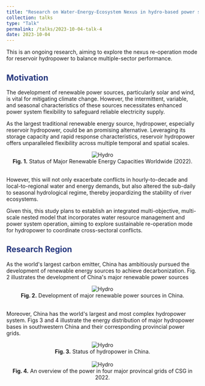 ```yaml
---
title: "Research on Water-Energy-Ecosystem Nexus in hydro-based power systems"
collection: talks
type: "Talk"
permalink: /talks/2023-10-04-talk-4
date: 2023-10-04
---
```


This is an ongoing research, aiming to explore the nexus re-operation mode for reservoir hydropower to balance multiple-sector performance. 

<h2 style="color: #24367d;">Motivation</h2>

The development of renewable power sources, particularly solar and wind, is vital for mitigating climate change. However, the intermittent, variable, and seasonal characteristics of these sources necessitates enhanced power system flexibility to safeguard reliable electricity supply. 

As the largest traditional renewable energy source, hydropower, especially reservoir hydropower, could be an promising alternative. Leveraging its storage capacity and rapid response characteristics, reservoir hydropower offers unparalleled flexibility across multiple temporal and spatial scales.

<div style="text-align: center;">
  <img src="http://prelude0324.github.io/academic_pages/images/post_2_fig_1.svg#pic_center" alt="Hydro" style="max-width: 100%; height: auto;" />
</div>

<div style="text-align: center;">
<b>Fig. 1.</b> Status of Major Renewable Energy Capacities Worldwide (2022).
</div><br/>

However, this will not only exacerbate conflicts in hourly-to-decade and local-to-regional water and energy demands, but also altered the sub-daily to seasonal hydrological regime, thereby jeopardizing the stability of river ecosystems.

Given this, this study plans to establish an integrated multi-objective, multi-scale nested model that incorporates water resource management and power system operation, aiming to explore sustainable re-operation mode for hydropower to coordinate cross-sectoral conflicts.

<h2 style="color: #24367d;">Research Region</h2>

As the world's largest carbon emitter, China has ambitiously pursued the development of renewable energy sources to achieve decarbonization. Fig. 2 illustrates the development of China's major renewable power sources 

<div style="text-align: center;">
  <img src="http://prelude0324.github.io/academic_pages/images/research_6_fig_1.svg#pic_center" alt="Hydro" style="max-width: 100%; height: auto;" />
</div>

<div style="text-align: center;">
<b>Fig. 2.</b> Development of major renewable power sources in China.
</div><br/>

Moreover, China has the world's largest and most complex hydropower system. Figs 3 and 4 illustrate the energy distribution of major hydropower bases in southwestern China and their corresponding provincial power grids.

<div style="text-align: center;">
  <img src="http://prelude0324.github.io/academic_pages/images/research_6_fig_2.svg#pic_center" alt="Hydro" style="max-width: 80%; height: auto;" />
</div>


<div style="text-align: center;">
<b>Fig. 3.</b> Status of hydropower in China.
</div><br/>
<div style="text-align: center;">
  <img src="http://prelude0324.github.io/academic_pages/images/research_6_fig_3.svg#pic_center" alt="Hydro" style="max-width: 90%; height: auto;" />
</div>


<div style="text-align: center;">
<b>Fig. 4.</b> An overview of the power in four major provincal grids of CSG in 2022.
</div><br/>
